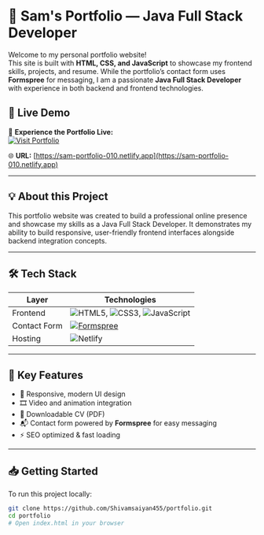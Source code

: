 # 🚀 Sam's Portfolio — Java Full Stack Developer

Welcome to my personal portfolio website!  
This site is built with **HTML, CSS, and JavaScript** to showcase my frontend skills, projects, and resume. While the portfolio’s contact form uses **Formspree** for messaging, I am a passionate **Java Full Stack Developer** with experience in both backend and frontend technologies.

## 🚀 Live Demo

🎯 **Experience the Portfolio Live:**  
[![Visit Portfolio](https://img.shields.io/badge/-Click%20to%20View%20Portfolio-00C7B7?style=for-the-badge&logo=netlify&logoColor=white)](https://sam-portfolio-010.netlify.app)

🌐 **URL:** [https://sam-portfolio-010.netlify.app](https://sam-portfolio-010.netlify.app)

---

## 💡 About this Project

This portfolio website was created to build a professional online presence and showcase my skills as a Java Full Stack Developer. It demonstrates my ability to build responsive, user-friendly frontend interfaces alongside backend integration concepts.

---

## 🛠️ Tech Stack

| Layer        | Technologies                                                                                       |
|--------------|--------------------------------------------------------------------------------------------------|
| Frontend     | ![HTML5](https://img.shields.io/badge/HTML5-%23E34F26.svg?style=flat&logo=html5&logoColor=white), ![CSS3](https://img.shields.io/badge/CSS3-%231572B6.svg?style=flat&logo=css3&logoColor=white), ![JavaScript](https://img.shields.io/badge/JavaScript-%23F7DF1E.svg?style=flat&logo=javascript&logoColor=black) |
| Contact Form | [![Formspree](https://img.shields.io/badge/Formspree-DD274C?style=flat&logo=formspree&logoColor=white)](https://formspree.io/)                                                                                      |
| Hosting      | ![Netlify](https://img.shields.io/badge/Netlify-%2300C7B7.svg?style=flat&logo=netlify&logoColor=white)                                                                                                             |

---

## 🚀 Key Features

- 🎨 Responsive, modern UI design  
- 🎞️ Video and animation integration  
- 📄 Downloadable CV (PDF)  
- 📬 Contact form powered by **Formspree** for easy messaging  
- ⚡ SEO optimized & fast loading  

---

## 📥 Getting Started

To run this project locally:

```bash
git clone https://github.com/Shivamsaiyan455/portfolio.git
cd portfolio
# Open index.html in your browser
